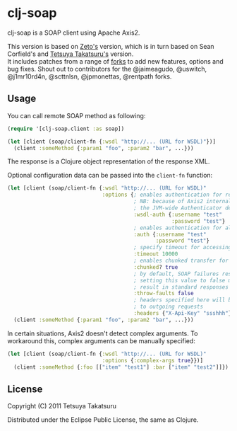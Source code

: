 # clj-soap

clj-soap is a SOAP client using Apache Axis2.

This version is based on [Zeto's](https://github.com/Zeto-Ltd/clj-soap) version,
which is in turn based on Sean Corfield's and [Tetsuya
Takatsuru's](https://bitbucket.org/taka2ru/clj-soap) version.  
It includes patches from a range of
[forks](https://github.com/seancorfield/clj-soap/network) to add new features,
options and bug fixes. Shout out to contributors for the @jaimeagudo, @uswitch,
@j1mr10rd4n, @scttnlsn, @jpmonettas, @rentpath forks.

## Usage

You can call remote SOAP method as following:
```clojure
(require '[clj-soap.client :as soap])

(let [client (soap/client-fn {:wsdl "http://... (URL for WSDL)"})]
  (client :someMethod {:param1 "foo", :param2 "bar", ...}))
```

The response is a Clojure object representation of the response XML.

Optional configuration data can be passed into the `client-fn` function:
```clojure
(let [client (soap/client-fn {:wsdl "http://... (URL for WSDL)"
                              :options {; enables authentication for retrieving the WSDL
                                        ; NB: because of Axis2 internals, this must change
                                        ; the JVM-wide Authenticator default, so be careful!
                                        :wsdl-auth {:username "test"
                                                    :password "test"}
                                        ; enables authentication for all requests
                                        :auth {:username "test"
                                               :password "test"}
                                        ; specify timeout for accessing requests
                                        :timeout 10000
                                        ; enables chunked transfer for requests
                                        :chunked? true
                                        ; by default, SOAP failures result in exceptions
                                        ; setting this value to false makes failures 
                                        ; result in standard responses
                                        :throw-faults false
                                        ; headers specified here will be added 
                                        ; to outgoing requests
                                        :headers {"X-Api-Key" "ssshhh"}}})]
  (client :someMethod {:param1 "foo", :param2 "bar", ...}))
```

In certain situations, Axis2 doesn't detect complex arguments. To workaround
this, complex arguments can be manually specified:

```clojure
(let [client (soap/client-fn {:wsdl "http://... (URL for WSDL)"
                              :options {:complex-args true}})]
  (client :someMethod {:foo [["item" "test1"] :bar ["item" "test2"]]})
```

## License

Copyright (C) 2011 Tetsuya Takatsuru

Distributed under the Eclipse Public License, the same as Clojure.
